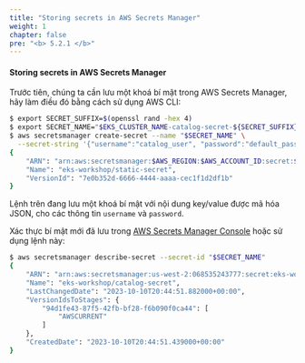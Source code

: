 ```yaml
---
title: "Storing secrets in AWS Secrets Manager"
weight: 1
chapter: false
pre: "<b> 5.2.1 </b>"
---
```


####  Storing secrets in AWS Secrets Manager


Trước tiên, chúng ta cần lưu một khoá bí mật trong AWS Secrets Manager, hãy làm điều đó bằng cách sử dụng AWS CLI:

```bash
$ export SECRET_SUFFIX=$(openssl rand -hex 4)
$ export SECRET_NAME="$EKS_CLUSTER_NAME-catalog-secret-${SECRET_SUFFIX}"
$ aws secretsmanager create-secret --name "$SECRET_NAME" \
  --secret-string '{"username":"catalog_user", "password":"default_password"}' --region $AWS_REGION
{
    "ARN": "arn:aws:secretsmanager:$AWS_REGION:$AWS_ACCOUNT_ID:secret:$EKS_CLUSTER_NAME/catalog-secret-ABCdef",
    "Name": "eks-workshop/static-secret",
    "VersionId": "7e0b352d-6666-4444-aaaa-cec1f1d2df1b"
}
```

Lệnh trên đang lưu một khoá bí mật với nội dung key/value được mã hóa JSON, cho các thông tin `username` và `password`.

Xác thực bí mật mới đã lưu trong [AWS Secrets Manager Console](https://console.aws.amazon.com/secretsmanager/listsecrets) hoặc sử dụng lệnh này:

```bash
$ aws secretsmanager describe-secret --secret-id "$SECRET_NAME"
{
    "ARN": "arn:aws:secretsmanager:us-west-2:068535243777:secret:eks-workshop/catalog-secret-WDD8yS",
    "Name": "eks-workshop/catalog-secret",
    "LastChangedDate": "2023-10-10T20:44:51.882000+00:00",
    "VersionIdsToStages": {
        "94d1fe43-87f5-42fb-bf28-f6b090f0ca44": [
            "AWSCURRENT"
        ]
    },
    "CreatedDate": "2023-10-10T20:44:51.439000+00:00"
}
```